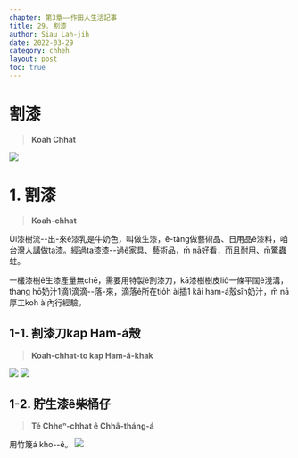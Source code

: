 ```yaml
---
chapter: 第3章——作田人生活記事
title: 29. 割漆
author: Siau Lah-jih
date: 2022-03-29
category: chheh
layout: post
toc: true
---
```


# 割漆
> **Koah Chhat**

![](../too5/17/17-18-1割漆.jpg)

# 1. 割漆
> **Koah-chhat**

Ùi漆樹流--出-來ê漆乳是牛奶色，叫做生漆，ē-tàng做藝術品、日用品ê漆料，咱台灣人講做ta漆。經過ta漆漆--過ê家具、藝術品，m̄ nā好看，而且耐用、m̄驚蟲蛀。

一欉漆樹ê生漆產量無chē，需要用特製ê割漆刀，kā漆樹樹皮liô一條平闊ê淺溝，thang hō͘奶汁1滴1滴滴--落-來，滴落ê所在tio̍h ài插1 kâi ham-á殼sîn奶汁，m̄ nā厚工koh ài內行經驗。

## 1-1. 割漆刀kap Ham-á殼
> **Koah-chhat-to kap Ham-á-khak**

![](../too5/17/17-18-2割漆.jpg)
![](../too5/17/17-18-3割漆.jpg)

## 1-2. 貯生漆ê柴桶仔
> **Té Chheⁿ-chhat ê Chhâ-tháng-á**

用竹篾á kho͘--ê。
![](../too5/17/17-18-4割漆.jpg)